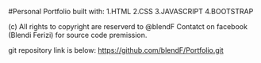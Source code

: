 #Personal Portfolio built with:
1.HTML
2.CSS
3.JAVASCRIPT
4.BOOTSTRAP

(c) All rights to copyright are reserverd to @blendF
Contatct on facebook (Blendi Ferizi) for source code premission.

git repository link is below:
https://github.com/blendF/Portfolio.git
